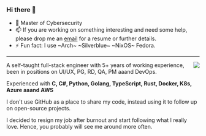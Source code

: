 ### Hi there 👋
- 🔭 Master of Cybersecurity
- 📫 If you are working on something interesting and need some help, please drop me an [email](mailto://p3nj@tutanota.io) for a resume or further details.
- ⚡ Fun fact: I use ~Arch~ ~Silverblue~ ~NixOS~ Fedora.
<hr>
<img align="right" src="https://github-readme-stats.vercel.app/api?username=p3nj&show_icons=true&theme=gruvbox" />
A self-taught full-stack engineer with 5+ years of working experience, been in positions on UI/UX, PG, RD, QA, PM aaand DevOps.

Experienced with **C, C#, Python, Golang, TypeScript, Rust, Docker, K8s, Azure aaand AWS**
  
I don't use GitHub as a place to share my code, instead using it to follow up on open-source projects.

I decided to resign my job after burnout and start following what I really love. Hence, you probably will see me around more often.



<!--
**limeless/limeless** is a ✨ _special_ ✨ repository because its `README.md` (this file) appears on your GitHub profile.

Here are some ideas to get you started:
- 🔭 I’m currently working on ...
- 🌱 I’m currently learning how to front-end
- 👯 I’m looking to collaborate on ...
- 🤔 I’m looking for help with ...
- 💬 Ask me about ...
- 📫 How to reach me: ...
- 😄 Pronouns: ...
- ⚡ Fun fact: ...

-->


